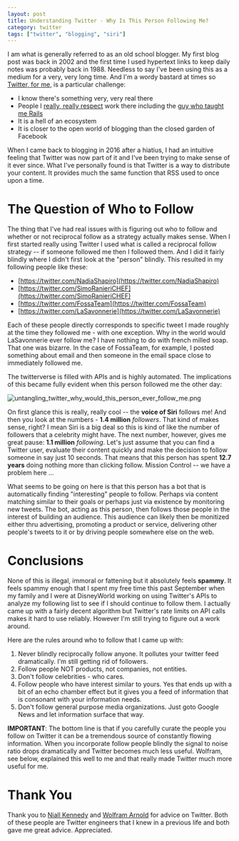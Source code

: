 ```yaml
---
layout: post
title: Understanding Twitter - Why Is This Person Following Me?
category: twitter
tags: ["twitter", "blogging", "siri"]
---
```

I am what is generally referred to as an old school blogger.  My first blog post was back in 2002 and the first time I used hypertext links to keep daily notes was probably back in 1988.  Needless to say I've been using this as a medium for a very, very long time.  And I'm a wordy bastard at times so [Twitter, for me](http://twitter.com/fuzzygroup), is a particular challenge:

* I know there's something very, very real there
* People I [really, really respect](https://twitter.com/niall?lang=en) work there including the [guy who taught me Rails](https://twitter.com/wolframarnold) 
* It is a hell of an ecosystem
* It is closer to the open world of blogging than the closed garden of Facebook

When I came back to blogging in 2016 after a hiatius, I had an intuitive feeling that Twitter was now part of it and I've been trying to make sense of it ever since.  What I've personally found is that Twitter is a way to distribute your content.  It provides much the same function that RSS used to once upon a time.  

# The Question of Who to Follow

The thing that I've had real issues with is figuring out who to follow and whether or not reciprocal follow as a strategy actually makes sense.  When I first started really using Twitter I used what is called a reciprocal follow strategy -- if someone followed me then I followed them.  And I did it fairly blindly where I didn't first look at the "person" blindly.  This resulted in my following people like these:

* [https://twitter.com/NadiaShapiro](https://twitter.com/NadiaShapiro)
* [https://twitter.com/SimoRanieriCHEF](https://twitter.com/SimoRanieriCHEF)
* [https://twitter.com/FossaTeam](https://twitter.com/FossaTeam)
* [https://twitter.com/LaSavonnerie](https://twitter.com/LaSavonnerie)

Each of these people directly corresponds to specific tweet I made roughly at the time they followed me - with one exception.  Why in the world would LaSavonnerie ever follow me?  I have nothing to do with french milled soap.  That one was bizarre.  In the case of FossaTeam, for example, I posted something about email and then someone in the email space close to immediately followed me.  

The twitterverse is filled with APIs and is highly automated.  The implications of this became fully evident when this person followed me the other day:

![untangling_twitter_why_would_this_person_ever_follow_me.png](/blog/assets/untangling_twitter_why_would_this_person_ever_follow_me.png)

On first glance this is really, really cool -- the **voice of Siri** follows me!  And then you look at the numbers - **1.4 million** *followers*.  That kind of makes sense, right?  I mean Siri is a big deal so this is kind of like the number of followers that a celebrity might have.  The next number, however, gives me great pause: **1.1 million** *following*.  Let's just assume that you can find a Twitter user, evaluate their content quickly and make the decision to follow someone in say just 10 seconds.  That means that this person has spent **12.7 years** doing nothing more than clicking follow.  Mission Control -- we have a problem here ...

What seems to be going on here is that this person has a bot that is automatically finding "interesting" people to follow.  Perhaps via content matching similar to their goals or perhaps just via existence by monitoring new tweets.  The bot, acting as this person, then follows those people in the interest of building an audience.  This audience can likely then be monitized either thru advertising, promoting a product or service, delivering other people's tweets to it or by driving people somewhere else on the web.

# Conclusions

None of this is illegal, immoral or fattening but it absolutely feels **spammy**.  It feels spammy enough that I spent my free time this past September when my family and I were at DisneyWorld working on using Twitter's APIs to analyze my following list to see if I should continue to follow them.  I actually came up with a fairly decent algorithm but Twitter's rate limits on API calls makes it hard to use reliably.  However I'm still trying to figure out a work around.

Here are the rules around who to follow that I came up with:

1.  Never blindly reciprocally follow anyone.  It pollutes your twitter feed dramatically.  I'm still getting rid of followers.
2.  Follow people NOT products, not companies, not entities.  
3.  Don't follow celebrities - who cares.
4.  Follow people who have interest similar to yours.  Yes that ends up with a bit of an echo chamber effect but it gives you a feed of information that is consonant with your information needs.
5.  Don't follow general purpose media organizations.  Just goto Google News and let information surface that way.  

**IMPORTANT**: The bottom line is that if you carefully curate the people you follow on Twitter it can be a tremendous source of constantly flowing information.  When you incorporate follow people blindly the signal to noise ratio drops dramatically and Twitter becomes much less useful.  Wolfram, see below, explained this well to me and that really made Twitter much more useful for me.

# Thank You

Thank you to [Niall Kennedy](https://twitter.com/niall) and [Wolfram Arnold](https://twitter.com/wolframarnold) for advice on Twitter.  Both of these people are Twitter engineers that I knew in a previous life and both gave me great advice.  Appreciated.